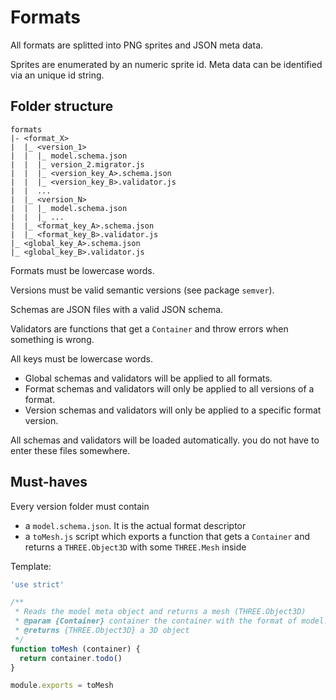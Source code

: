 Formats
=======

All formats are splitted into PNG sprites and JSON meta data.

Sprites are enumerated by an numeric sprite id. Meta data can be identified via an unique id string.

Folder structure
----------------

```
formats
|- <format_X>
|  |_ <version_1>
|  |  |_ model.schema.json
|  |  |_ version_2.migrator.js
|  |  |_ <version_key_A>.schema.json
|  |  |_ <version_key_B>.validator.js
|  |  ...
|  |_ <version_N>
|  |  |_ model.schema.json
|  |  |_ ...
|  |_ <format_key_A>.schema.json
|  |_ <format_key_B>.validator.js
|_ <global_key_A>.schema.json
|_ <global_key_B>.validator.js
```

Formats must be lowercase words.

Versions must be valid semantic versions (see package `semver`).

Schemas are JSON files with a valid JSON schema.

Validators are functions that get a `Container` and throw errors when something is wrong.

All keys must be lowercase words.
* Global schemas and validators will be applied to all formats.
* Format schemas and validators will only be applied to all versions of a format.
* Version schemas and validators will only be applied to a specific format version.

All schemas and validators will be loaded automatically. you do not have to enter these files somewhere.

Must-haves
----------

Every version folder must contain 
* a `model.schema.json`. It is the actual format descriptor
* a `toMesh.js` script which exports a function that gets a `Container` and returns a `THREE.Object3D` with some `THREE.Mesh` inside

Template:
```javascript
'use strict'

/**
 * Reads the model meta object and returns a mesh (THREE.Object3D)
 * @param {Container} container the container with the format of model.schema.json
 * @returns {THREE.Object3D} a 3D object
 */
function toMesh (container) {
  return container.todo()
}

module.exports = toMesh

```
